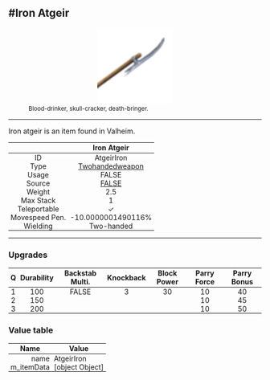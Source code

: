 <meta property="og:title" content="Iron Atgeir - MoreValheim" /><meta property="og:type" content="website" /><meta property="og:image" content="/assets/iron_atgeir.png" /><meta property="og:description" content="Iron Atgeir is an item found in Valheim." /><meta name="theme-color" content="#546D78"><meta name="twitter:card" content="summary_large_image">
#Iron Atgeir
-------------
<style>img {width:20px;}.tb {width:150px;display: block;margin-left: auto;margin-right: auto;}</style>

<style>.md-typeset table:not([class]) th:not([align]) {min-width:unset!important;}</style>
<style>td{padding:0em 0.3em!important;text-align:center!important;border-left:.05rem solid var(--md-default-fg-color--lightest)}</style>

<style>th{padding:0.1em 0.3em!important;text-align:center!important;font-weight:bold}</style>

<style>pre{text-align:right!important}</style>
<style>table tr td:first-child {border-left: 0;};</style>

<figure><img src="/assets/iron_atgeir.png" class="tb" /><figcaption><small>Blood-drinker, skull-cracker, death-bringer.</small></figcaption></figure>

-------------

Iron atgeir is an item found in Valheim.

|        | Iron Atgeir              |
| ----------- | ------------------------------------ |
| ID |AtgeirIron
| Type | [Twohandedweapon](../../types/twohandedweapon)
| Usage | FALSE<br>
| Source | [FALSE](../../items/false)
| Weight | 2.5 |
| Max Stack | 1 |
| Teleportable | ✓
| Movespeed Pen. | -10.0000001490116%
| Wielding | Two-handed


-------------

### Upgrades
| Q | Durability | Backstab Multi. | Knockback | Block Power | Parry Force | Parry Bonus
| - | - | - | - | - | - | - 
1 | 100 | FALSE | 3 | 30 | 10 | 40 | 3 | 
 | 2 | 150 |  |  |  | 10 | 45 |  | 
 | 3 | 200 |  |  |  | 10 | 50 |  | 


### Value table
| Name | Value
| - | - |
| <div style="text-align:right">name</div> | <div style="text-align:left">AtgeirIron</div> | 
| <div style="text-align:right">m_itemData</div> | <div style="text-align:left">[object Object]</div> | 